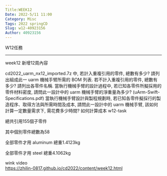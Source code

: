 ```yaml
---
Title:WEEK12     
Date: 2022-5/11 11:00
Category: Misc
Tags: 2022 springCD
Slug: w12-40923156
Author: 40923156
---
```

<!-- PELICAN_END_SUMMARY -->


W12任務


----

week12
新增12周內容

cd2022_uarm_nx12_imported.7z 中, 若計入重複引用的零件, 總數有多少? 請列出組成此一 uarm 機械手臂所需的 BOM 列表.
若不計入重複引用的零件, 總數有多少? 請列出各零件名稱.
當執行機械手臂的設計過程中, 若已知各零件所擬採用的零件材料密度, 請問此一設計中的 uarm 機械手臂的淨重量為多少? (uArm-Swift-Specifications.pdf)
當執行機械手臂設計與製程規劃時, 若已知各零件擬採行的製造程序、取得方法與所需時間及成本, 請問此一設計中的 uarm 機械手臂, 該如何計算一定數量需求下, 需花費多少時間? 如何計算成本
w12-task

總共引用155個子零件

其中個別零件總數為58

全部零件才用 aluminum 總重1.4123kg

全部零件才用 steel         總重4.1062kg


wink video   
https://zhilin-0817.github.io/cd2022/content/week12.html
